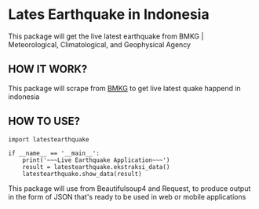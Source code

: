 # Lates Earthquake in Indonesia
This package will get the live latest earthquake from BMKG | Meteorological, Climatological, and Geophysical Agency

## HOW IT WORK?
This package will scrape from [BMKG](https://bmkg.go.id) to get live latest quake happend in indonesia

## HOW TO USE?
```
import latestearthquake

if __name__ == '__main__':
    print('~~~Live Earthquake Application~~~')
    result = latestearthquake.ekstraksi_data()
    latestearthquake.show_data(result)
```


This package will use from Beautifulsoup4 and Request, to produce output in the form of JSON that's ready to be used in web or mobile applications
